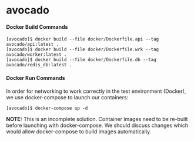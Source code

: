 # avocado

#### Docker Build Commands

```
[avocado]$ docker build --file docker/Dockerfile.api --tag avocado/api:latest .
[avocado]$ docker build --file docker/Dockerfile.wrk --tag avocado/worker:latest .
[avocado]$ docker build --file docker/Dockerfile.db --tag avocado/redis_db:latest .
```

#### Docker Run Commands

In order for networking to work correctly in the test environment (Docker), we use docker-compose to launch our containers:

```
[avocado]$ docker-compose up -d
```

**NOTE:** This is an incomplete solution. Container images need to be re-built before launching with docker-compose. We should discuss changes which would allow docker-compose to build images automatically.
